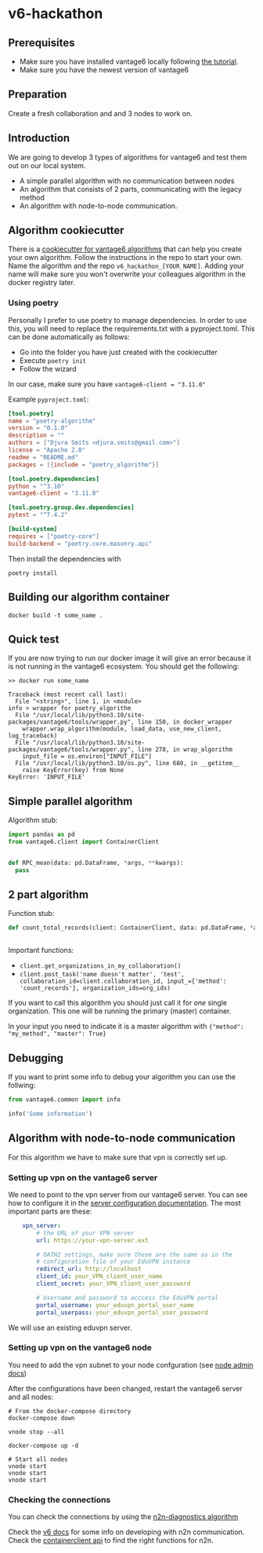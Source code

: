 # v6-hackathon

## Prerequisites
- Make sure you have installed vantage6 locally following [the tutorial](https://github.com/CARRIER-project/vantage6-local-setup).
- Make sure you have the newest version of vantage6

## Preparation
Create a fresh collaboration and and 3 nodes to work on.

## Introduction
We are going to develop 3 types of algorithms for vantage6 and test them out on our local system.
- A simple parallel algorithm with no communication between nodes
- An algorithm that consists of 2 parts, communicating with the legacy method
- An algorithm with node-to-node communication.

## Algorithm cookiecutter
There is a [cookiecutter for vantage6 algorithms](https://github.com/vantage6/cookiecutter_algorithm_python) that can help you create your own algorithm.
Follow the instructions in the repo to start your own. Name the algorithm and the repo `v6_hackathon_[YOUR_NAME]`. Adding your name will make sure you won't overwrite your colleagues algorithm in the docker registry later.

### Using poetry
Personally I prefer to use poetry to manage dependencies. In order to use this, you will need to replace the requirements.txt with a pyproject.toml.
This can be done automatically as follows:
- Go into the folder you have just created with the cookiecutter
- Execute `poetry init`
- Follow the wizard

In our case, make sure you have `vantage6-client = "3.11.0"`

Example `pyproject.toml`:
```toml
[tool.poetry]
name = "poetry-algorithm"
version = "0.1.0"
description = ""
authors = ["Djura Smits <djura.smits@gmail.com>"]
license = "Apache 2.0"
readme = "README.md"
packages = [{include = "poetry_algorithm"}]

[tool.poetry.dependencies]
python = "^3.10"                                                                                                                                                                            
vantage6-client = "3.11.0"

[tool.poetry.group.dev.dependencies]
pytest = "^7.4.2"

[build-system]
requires = ["poetry-core"]
build-backend = "poetry.core.masonry.api"
```

Then install the dependencies with
```shell
poetry install
```

## Building our algorithm container
```shell
docker build -t some_name .
```

## Quick test
If you are now trying to run our docker image it will give an error because it is not running in the vantage6 ecosystem. You should get the following:
```shell
>> docker run some_name

Traceback (most recent call last):
  File "<string>", line 1, in <module>
info > wrapper for poetry_algorithm
  File "/usr/local/lib/python3.10/site-packages/vantage6/tools/wrapper.py", line 150, in docker_wrapper
    wrapper.wrap_algorithm(module, load_data, use_new_client, log_traceback)
  File "/usr/local/lib/python3.10/site-packages/vantage6/tools/wrapper.py", line 278, in wrap_algorithm
    input_file = os.environ["INPUT_FILE"]
  File "/usr/local/lib/python3.10/os.py", line 680, in __getitem__
    raise KeyError(key) from None
KeyError: 'INPUT_FILE'

```


## Simple parallel algorithm

Algorithm stub:


```python
import pandas as pd
from vantage6.client import ContainerClient


def RPC_mean(data: pd.DataFrame, *args, **kwargs):
  pass

```

## 2 part algorithm
Function stub:
```python
def count_total_records(client: ContainerClient, data: pd.DataFrame, *args, **kwargs)
  
```
Important functions:
- `client.get_organizations_in_my_collaboration()`
- `client.post_task('name doesn't matter', 'test', collaboration_id=client.collaboration_id,
                            input_={'method': 'count_records'}, organization_ids=org_ids)`

If you want to call this algorithm you should just call it for _one_ single organization. This one will be running the primary (master) container.

In your input you need to indicate it is a master algorithm with `{"method": "my_method", "master": True}`

## Debugging
If you want to print some info to debug your algorithm you can use the follwing:
```python
from vantage6.common import info
```

```python
info('Some information')
```

## Algorithm with node-to-node communication
For this algorithm we have to make sure that vpn is correctly set up.

### Setting up vpn on the vantage6 server
We need to point to the vpn server from our vantage6 server. You can see how to configure it in the [server configuration documentation](https://docs.vantage6.ai/en/main/server/configure.html).
The most important parts are these:
```yaml
    vpn_server:
        # the URL of your VPN server
        url: https://your-vpn-server.ext

        # OATH2 settings, make sure these are the same as in the
        # configuration file of your EduVPN instance
        redirect_url: http://localhost
        client_id: your_VPN_client_user_name
        client_secret: your_VPN_client_user_password

        # Username and password to acccess the EduVPN portal
        portal_username: your_eduvpn_portal_user_name
        portal_userpass: your_eduvpn_portal_user_password
```
We will use an existing eduvpn server.

### Setting up vpn on the vantage6 node
You need to add the vpn subnet to your node confguration (see [node admin docs](https://docs.vantage6.ai/en/main/node/configure.html))

After the configurations have been changed, restart the vantage6 server and all nodes:

```shell
# From the docker-compose directory
docker-compose down

vnode stop --all

docker-compose up -d

# Start all nodes
vnode start
vnode start
vnode start
```

### Checking the connections
You can check the connections by using the [n2n-diagnostics algorithm](https://github.com/vantage6/v6-diagnostics)

Check the [v6 docs](https://docs.vantage6.ai/en/main/algorithms/concepts.html#networking) for some info on developing with n2n communication.
Check the [containerclient api](https://docs.vantage6.ai/en/main/function-docs/client.html#vantage6.client.ContainerClient) to find the right functions for n2n.
